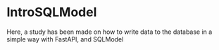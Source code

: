 # IntroSQLModel

Here, a study has been made on how to write data to the database in a simple way with FastAPI, and SQLModel
